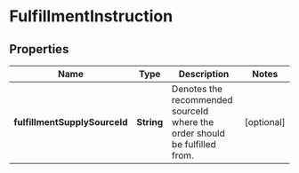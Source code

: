 # FulfillmentInstruction

## Properties
Name | Type | Description | Notes
------------ | ------------- | ------------- | -------------
**fulfillmentSupplySourceId** | **String** | Denotes the recommended sourceId where the order should be fulfilled from. |  [optional]
